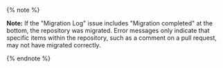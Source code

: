 {% note %}

**Note:** If the "Migration Log" issue includes "Migration completed" at the bottom, the repository was migrated. Error messages only indicate that specific items within the repository, such as a comment on a pull request, may not have migrated correctly.

{% endnote %}